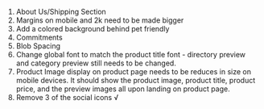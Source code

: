 1. About Us/Shipping Section
2. Margins on mobile and 2k need to be made bigger
3. Add a colored background behind pet friendly
4. Commitments
5. Blob Spacing
6. Change global font to match the product title font - directory preview and category preview still needs to be changed.
7. Product Image display on product page needs to be reduces in size on mobile devices. It should show the product image, product title, product price, and the preview images all upon landing on product page.
8. Remove 3 of the social icons √
